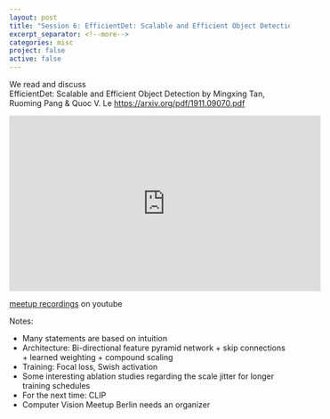 ```yaml
---
layout: post 
title: "Session 6: EfficientDet: Scalable and Efficient Object Detection"
excerpt_separator: <!--more-->
categories: misc
project: false
active: false
---
```



We read and discuss   
EfficientDet: Scalable and Efficient Object Detection
by Mingxing Tan, Ruoming Pang & Quoc V. Le
https://arxiv.org/pdf/1911.09070.pdf

<!--more-->


<iframe width="560" height="315" src="https://www.youtube.com/embed/7jG4II7BSIM" frameborder="0" allow="accelerometer; autoplay; clipboard-write; encrypted-media; gyroscope; picture-in-picture" allowfullscreen></iframe>


[meetup recordings](https://www.youtube.com/watch?v=oJsmBuGMeQY&feature=youtu.be) on youtube


Notes:
* Many statements are based on intuition
* Architecture: Bi-directional  feature  pyramid  network + skip connections + learned weighting + compound scaling  
* Training: Focal loss, Swish activation
* Some interesting ablation studies regarding the scale jitter for longer training schedules
* For the next time: CLIP
* Computer Vision Meetup Berlin needs an organizer 
